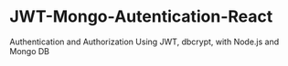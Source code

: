 # JWT-Mongo-Autentication-React
Authentication and Authorization Using JWT, dbcrypt, with Node.js and Mongo DB 
